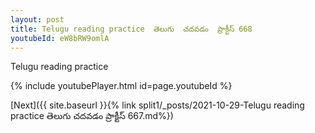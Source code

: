 ```yaml
---
layout: post
title: Telugu reading practice  తెలుగు  చదవడం  ప్రాక్టీస్ 668
youtubeId: eW8bRW9omlA
---
```

 
 
Telugu reading practice
 
 
 
 
 


{% include youtubePlayer.html id=page.youtubeId %}
 
[Next]({{ site.baseurl }}{% link  split1/_posts/2021-10-29-Telugu reading practice  తెలుగు  చదవడం  ప్రాక్టీస్ 667.md%})
 
